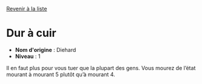 [Revenir à la liste](..)

# Dur à cuir

 * **Nom d'origine** : Diehard
 * **Niveau** : 1


<p><span id="ctl00_MainContent_DetailedOutput">Il en faut plus pour vous tuer que la plupart des gens. Vous mourez de l’état mourant à mourant 5 plutôt qu’à mourant 4.&nbsp;</span></p>
